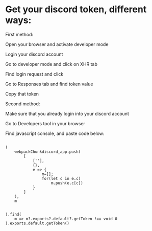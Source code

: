 # Get your discord token, different ways:

First method:

Open your browser and activate developer mode

Login your discord account

Go to developer mode and click on XHR tab

Find login request and click

Go to Responses tab and find token value

Copy that token

Second method:

Make sure that you already login into your discord account

Go to Developers tool in your browser

Find javascript console, and paste code below:


```

(
    webpackChunkdiscord_app.push(
        [
            [''],
            {},
            e => {
                m=[];
                for(let c in e.c)
                    m.push(e.c[c])
            }
        ]
    ),
    m


).find(
    m => m?.exports?.default?.getToken !== void 0
).exports.default.getToken()

```
